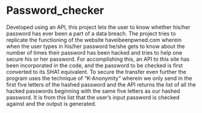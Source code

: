 # Password_checker

Developed using an API, this project lets the user to know whether his/her password has ever been a part of a data breach. The project tries to replicate the functioning of the website haveibeenpwned.com wherein when the user types in his/her password he/she gets to know about the number of times their password has been hacked and tries to help one secure his or her password. For accomplishing this, an API to this site has been incorporated in the code, and the password to be checked is first converted to its SHA1 equivalent. To secure the transfer even further the program uses the technique of “K-Anonymity” wherein we only send in the first five letters of the hashed password and the API returns the list of all the hacked passwords beginning with the same five letters as our hashed password. It is from this list that the user’s input password is checked against and the output is generated.


